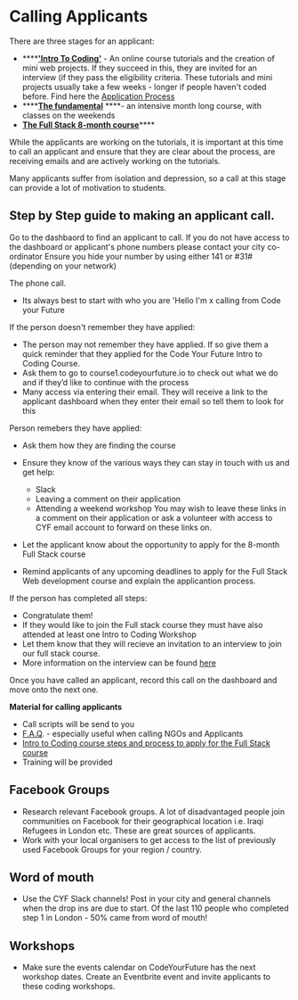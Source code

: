 # Calling Applicants

There are three stages for an applicant:

* \*\*\*\*[**'Intro To Coding'**](https://docs.codeyourfuture.io/course-processes/before-the-course/application-process) - An online course tutorials and the creation of mini web projects. If they succeed in this, they are invited for an interview \(if they pass the eligibility criteria. These tutorials and mini projects usually take a few weeks - longer if people haven't coded before. Find here the [Application Process](https://docs.codeyourfuture.io/course-processes/before-the-course/application-process)
* \*\*\*\*[**The fundamental**](https://docs.codeyourfuture.io/our-courses/fundamentals) ****- an intensive month long course, with classes on the weekends 
* [**The Full Stack 8-month course**](https://docs.codeyourfuture.io/our-courses/full-stack-course)\*\*\*\*

While the applicants are working on the tutorials, it is important at this time to call an applicant and ensure that they are clear about the process, are receiving emails and are actively working on the tutorials.

Many applicants suffer from isolation and depression, so a call at this stage can provide a lot of motivation to students.


## Step by Step guide to making an applicant call.

Go to the dashbaord to find an applicant to call. If you do not have access to the dashboard or applicant's phone numbers please contact your city co-ordinator
Ensure you hide your number by using either 141 or #31# (depending on your network)

The phone call. 
* Its always best to start with who you are 'Hello I'm x calling from Code your Future 

If the person doesn't remember they have applied:
* The person may not remember they have applied. If so give them a quick reminder that they applied for the Code Your Future Intro to Coding Course.
* Ask them to go to course1.codeyourfuture.io to check out what we do and if they’d like to continue with the process
* Many access via entering their email. They will receive a link to the applicant dashboard when they enter their email so tell them to look for this

Person remebers they have applied:
* Ask them how they are finding the course
* Ensure they know of the various ways they can stay in touch with us and get help:
  * Slack
  * Leaving a comment on their application
  * Attending a weekend workshop 
  You may wish to leave these links in a comment on their application or ask a volunteer with access to CYF email account to forward on these links on. 
  
* Let the applicant know about the opportunity to apply for the 8-month Full Stack course 
* Remind applicants of any upcoming deadlines to apply for the Full Stack Web development course and explain the applicantion process. 

If the person has completed all steps:
* Congratulate them! 
* If they would like to join the Full stack course they must have also attended at least one Intro to Coding Workshop
* Let them know that they will recieve an invitation to an interview to join our full stack course. 
* More information on the interview can be found [here](https://docs.codeyourfuture.io/course-processes/before-the-course/application-process#9-interview-scheduling-and-invites) 


Once you have called an applicant, record this call on the dashboard and move onto the next one.

**Material for calling applicants**

* Call scripts will be send to you
* [F.A.Q](https://codeyourfuture.io/faq/). - especially useful when calling NGOs and Applicants
* [Intro to Coding course steps and process to apply for the Full Stack course](https://docs.codeyourfuture.io/course-processes/before-the-course/application-process#9-interview-scheduling-and-invites)
* Training will be provided

## Facebook Groups

* Research relevant Facebook groups. A lot of disadvantaged people join communities on Facebook for their geographical location i.e. Iraqi Refugees in London etc. These are great sources of applicants.
* Work with your local organisers to get access to the list of previously used Facebook Groups for your region / country.

## Word of mouth

* Use the CYF Slack channels! Post in your city and general channels when the drop ins are due to start. Of the last 110 people who completed step 1 in London - 50% came from word of mouth! 

## Workshops

* Make sure the events calendar on CodeYourFuture has the next workshop dates. Create an Eventbrite event and invite applicants to these coding workshops.  

